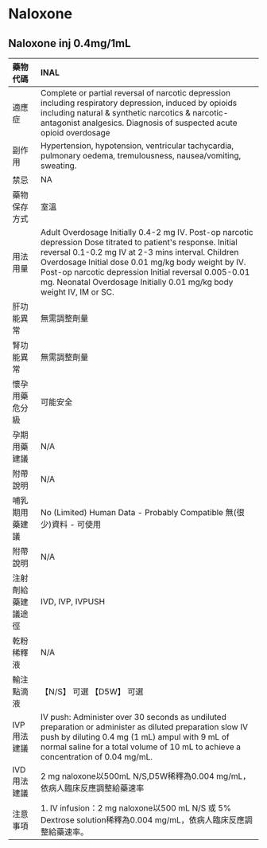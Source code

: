 # Naloxone

## Naloxone inj 0.4mg/1mL

| 藥物代碼           | INAL                                                                                                                                                                                                                                                                                                                                                        |
|:-------------------|:------------------------------------------------------------------------------------------------------------------------------------------------------------------------------------------------------------------------------------------------------------------------------------------------------------------------------------------------------------|
| 適應症             | Complete or partial reversal of narcotic depression including respiratory depression, induced by opioids including natural & synthetic narcotics & narcotic-antagonist analgesics. Diagnosis of suspected acute opioid overdosage                                                                                                                           |
| 副作用             | Hypertension, hypotension, ventricular tachycardia, pulmonary oedema, tremulousness, nausea/vomiting, sweating.                                                                                                                                                                                                                                             |
| 禁忌               | NA                                                                                                                                                                                                                                                                                                                                                          |
| 藥物保存方式       | 室溫                                                                                                                                                                                                                                                                                                                                                        |
| 用法用量           | Adult Overdosage Initially 0.4-2 mg IV. Post-op narcotic depression Dose titrated to patient's response. Initial reversal 0.1-0.2 mg IV at 2-3 mins interval. Children Overdosage Initial dose 0.01 mg/kg body weight by IV. Post-op narcotic depression Initial reversal 0.005-0.01 mg. Neonatal Overdosage Initially 0.01 mg/kg body weight IV, IM or SC. |
| 肝功能異常         | 無需調整劑量                                                                                                                                                                                                                                                                                                                                                |
| 腎功能異常         | 無需調整劑量                                                                                                                                                                                                                                                                                                                                                |
| 懷孕用藥危分級     | 可能安全                                                                                                                                                                                                                                                                                                                                                    |
| 孕期用藥建議       | N/A                                                                                                                                                                                                                                                                                                                                                         |
| 附帶說明           | N/A                                                                                                                                                                                                                                                                                                                                                         |
| 哺乳期用藥建議     | No (Limited) Human Data - Probably Compatible 無(很少)資料 - 可使用                                                                                                                                                                                                                                                                                         |
| 附帶說明           | N/A                                                                                                                                                                                                                                                                                                                                                         |
| 注射劑給藥建議途徑 | IVD, IVP, IVPUSH                                                                                                                                                                                                                                                                                                                                            |
| 乾粉稀釋液         | N/A                                                                                                                                                                                                                                                                                                                                                         |
| 輸注點滴液         | 【N/S】 可選  【D5W】 可選                                                                                                                                                                                                                                                                                                                                  |
| IVP 用法建議       | IV push: Administer over 30 seconds as undiluted preparation or administer as diluted preparation slow IV push by diluting 0.4 mg (1 mL) ampul with 9 mL of normal saline for a total volume of 10 mL to achieve a concentration of 0.04 mg/mL.                                                                                                             |
| IVD 用法建議       | 2 mg naloxone以500mL N/S,D5W稀釋為0.004 mg/mL，依病人臨床反應調整給藥速率                                                                                                                                                                                                                                                                                   |
| 注意事項           | 1. IV infusion：2 mg naloxone以500 mL N/S 或 5% Dextrose solution稀釋為0.004 mg/mL，依病人臨床反應調整給藥速率。                                                                                                                                                                                                                                            |

